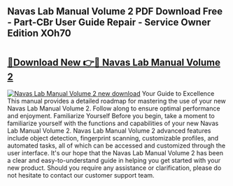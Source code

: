 ## Navas Lab Manual Volume 2 PDF Download Free - Part-CBr User Guide Repair - Service Owner Edition XOh70

# <h2><a href="http://bc75195.oget.top/?id=Navas+Lab+Manual+Volume+2">🔗Download New 👉🔴 Navas Lab Manual Volume 2</a></h2>

[![Navas Lab Manual Volume 2 new download](https://i.imgur.com/5g1atiW.png)](http://bc75195.oget.top/?id=Navas+Lab+Manual+Volume+2)
Your Guide to Excellence This manual provides a detailed roadmap for mastering the use of your new Navas Lab Manual Volume 2. Follow along to ensure optimal performance and enjoyment. Familiarize Yourself Before you begin, take a moment to familiarize yourself with the functions and capabilities of your new Navas Lab Manual Volume 2. Navas Lab Manual Volume 2 advanced features include object detection, fingerprint scanning, customizable profiles, and automated tasks, all of which can be accessed and customized through the user interface. It's our hope that the Navas Lab Manual Volume 2 has been a clear and easy-to-understand guide in helping you get started with your new product. Should you require any assistance or clarification, please do not hesitate to contact our customer support team.
